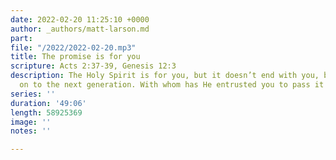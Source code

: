 ```yaml
---
date: 2022-02-20 11:25:10 +0000
author: _authors/matt-larson.md
part: 
file: "/2022/2022-02-20.mp3"
title: The promise is for you
scripture: Acts 2:37-39, Genesis 12:3
description: The Holy Spirit is for you, but it doesn’t end with you, but to be passed
  on to the next generation. With whom has He entrusted you to pass it on to?
series: ''
duration: '49:06'
length: 58925369
image: ''
notes: ''

---
```

